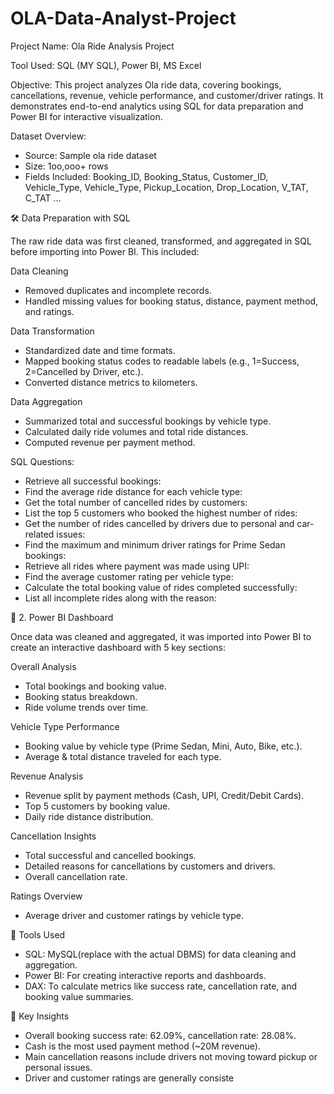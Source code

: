 # OLA-Data-Analyst-Project
Project Name: Ola Ride Analysis Project

Tool Used: SQL (MY SQL), Power BI, MS Excel

Objective: This project analyzes Ola ride data, covering bookings, cancellations, revenue, vehicle performance, and customer/driver ratings. It demonstrates end-to-end analytics using SQL for data preparation and Power BI for interactive visualization.

Dataset Overview:
- Source: Sample ola ride dataset
- Size: 1oo,ooo+ rows
- Fields Included: Booking_ID, Booking_Status, Customer_ID, Vehicle_Type, Vehicle_Type, Pickup_Location, Drop_Location, V_TAT, C_TAT ...

🛠️ Data Preparation with SQL

The raw ride data was first cleaned, transformed, and aggregated in SQL before importing into Power BI. This included:

Data Cleaning

- Removed duplicates and incomplete records.
- Handled missing values for booking status, distance, payment method, and ratings.

Data Transformation

- Standardized date and time formats.
- Mapped booking status codes to readable labels (e.g., 1=Success, 2=Cancelled by Driver, etc.).
- Converted distance metrics to kilometers.

Data Aggregation

- Summarized total and successful bookings by vehicle type.
- Calculated daily ride volumes and total ride distances.
- Computed revenue per payment method.

SQL Questions:

- Retrieve all successful bookings:
- Find the average ride distance for each vehicle type:
- Get the total number of cancelled rides by customers:
- List the top 5 customers who booked the highest number of rides:
- Get the number of rides cancelled by drivers due to personal and car-related issues:
- Find the maximum and minimum driver ratings for Prime Sedan bookings:
- Retrieve all rides where payment was made using UPI:
- Find the average customer rating per vehicle type:
- Calculate the total booking value of rides completed successfully:
- List all incomplete rides along with the reason:


🎨 2. Power BI Dashboard

Once data was cleaned and aggregated, it was imported into Power BI to create an interactive dashboard with 5 key sections:

Overall Analysis

- Total bookings and booking value.
- Booking status breakdown.
- Ride volume trends over time.

Vehicle Type Performance

- Booking value by vehicle type (Prime Sedan, Mini, Auto, Bike, etc.).
- Average & total distance traveled for each type.

Revenue Analysis

- Revenue split by payment methods (Cash, UPI, Credit/Debit Cards).
- Top 5 customers by booking value.
- Daily ride distance distribution.

Cancellation Insights

- Total successful and cancelled bookings.
- Detailed reasons for cancellations by customers and drivers.
- Overall cancellation rate.

Ratings Overview

- Average driver and customer ratings by vehicle type.


🚀 Tools Used

- SQL: MySQL(replace with the actual DBMS) for data cleaning and aggregation.
- Power BI: For creating interactive reports and dashboards.
- DAX: To calculate metrics like success rate, cancellation rate, and booking value summaries.

🔎 Key Insights

- Overall booking success rate: 62.09%, cancellation rate: 28.08%.
- Cash is the most used payment method (~20M revenue).
- Main cancellation reasons include drivers not moving toward pickup or personal issues.
- Driver and customer ratings are generally consiste









